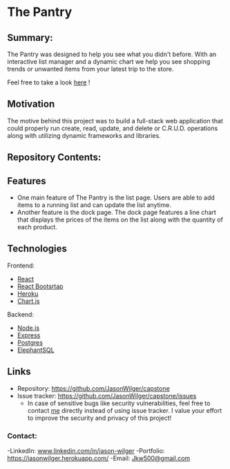 # The Pantry

## Summary:
The Pantry was designed to help you see what you didn't before. With an interactive list manager and a dynamic chart we help you see shopping trends or unwanted items from your latest trip to the store.

Feel free to take a look [here](https://the--pantry.herokuapp.com/) !

## Motivation
The motive behind this project was to build a full-stack web application that could properly run create, read, update, and delete or C.R.U.D. operations along with utilizing dynamic frameworks and libraries.

## Repository Contents:
  
## Features
* One main feature of The Pantry is the list page. Users are able to add items to a running list and can update the list anytime.
* Another feature is the dock page. The dock page features a line chart that displays the prices of the items on the list along with the quantity of each product.

## Technologies
Frontend:
* [React](https://reactjs.org/)
* [React Bootsrtap](https://react-bootstrap.github.io/)
* [Heroku](https://www.heroku.com/home)
* [Chart.js](https://www.chartjs.org/)

Backend:
* [Node.js](https://nodejs.org/en/)
* [Express](https://expressjs.com/)
* [Postgres](https://www.postgresql.org/)
* [ElephantSQL](https://www.elephantsql.com/)

## Links
- Repository: https://github.com/JasonWilger/capstone
- Issue tracker: https://github.com/JasonWilger/capstone/issues
  - In case of sensitive bugs like security vulnerabilities, feel free to contact [me](mailto:jkw500@gmail.com) directly instead of using issue tracker. I value your effort to improve the security and privacy of this project!
  
### Contact:
-LinkedIn: www.linkedin.com/in/jason-wilger
-Portfolio: https://jasonwilger.herokuapp.com/
-Email: Jkw500@gmail.com
